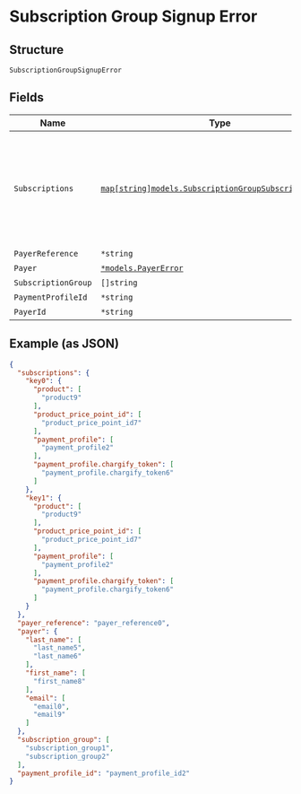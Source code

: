 
# Subscription Group Signup Error

## Structure

`SubscriptionGroupSignupError`

## Fields

| Name | Type | Tags | Description |
|  --- | --- | --- | --- |
| `Subscriptions` | [`map[string]models.SubscriptionGroupSubscriptionError`](../../doc/models/subscription-group-subscription-error.md) | Optional | Object that as key have subscription position in request subscriptions array and as value subscription errors object. |
| `PayerReference` | `*string` | Optional | - |
| `Payer` | [`*models.PayerError`](../../doc/models/payer-error.md) | Optional | - |
| `SubscriptionGroup` | `[]string` | Optional | - |
| `PaymentProfileId` | `*string` | Optional | - |
| `PayerId` | `*string` | Optional | - |

## Example (as JSON)

```json
{
  "subscriptions": {
    "key0": {
      "product": [
        "product9"
      ],
      "product_price_point_id": [
        "product_price_point_id7"
      ],
      "payment_profile": [
        "payment_profile2"
      ],
      "payment_profile.chargify_token": [
        "payment_profile.chargify_token6"
      ]
    },
    "key1": {
      "product": [
        "product9"
      ],
      "product_price_point_id": [
        "product_price_point_id7"
      ],
      "payment_profile": [
        "payment_profile2"
      ],
      "payment_profile.chargify_token": [
        "payment_profile.chargify_token6"
      ]
    }
  },
  "payer_reference": "payer_reference0",
  "payer": {
    "last_name": [
      "last_name5",
      "last_name6"
    ],
    "first_name": [
      "first_name8"
    ],
    "email": [
      "email0",
      "email9"
    ]
  },
  "subscription_group": [
    "subscription_group1",
    "subscription_group2"
  ],
  "payment_profile_id": "payment_profile_id2"
}
```

